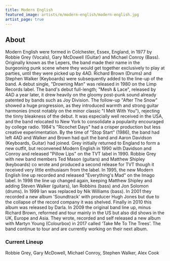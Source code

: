 ```yaml
---
title: Modern English
featured_image: artists/m/modern-english/modern-english.jpg
artist_page: true
---
```

## About

Modern English were formed in Colchester, Essex, England, in 1977 by Robbie Grey (Vocals), Gary McDowell (Guitar) and Michael Conroy (Bass). Originally known as the Lepers, the band made their name in the burgeoning punk scene where they would get together exclusively to play at parties, until they were picked up by 4AD. Richard Brown (Drums) and Stephen Walker (Keyboards) were subsequently added to the line-up of the band. A debut single, "Drowning Man" was released in 1980 on the Limp Records label. The band's debut full-length; "Mesh & Lace", released by 4AD a year later, it drew heavily on the gloomy post-punk sound already patented by bands such as Joy Division. The follow-up "After The Snow" showed a huge progression, as they introduced warmth and strong guitar harmonies (most notably on the minor classic "I Melt With You"), rejecting the tinny bleakness of the debut. It was especially well received in the USA, and the band relocated to New York to consolidate a popularity encouraged by college radio. 1984's "Ricochet Days" had a crisper production but less creative experimentation. By the time of "Stop Start" (1986), the band had left 4AD and Walker and Brown had quit the band and Aaron Davidson (Keyboards, Guitar) had joined. Grey initially returned to England to form a new outfit, but reconvened Modern English in 1990 with Davidson and Conroy and released "Pillow Lips" on the TVT label in 1990. Robbie Grey with new band members Ted Mason (guitars) and Matthew Shipley (keyboards) co wrote and produced a second release for TVT though it received very little enthusiasm from the label. In 1995, the new Modern English line up recorded and released "Everything's Mad" on the Imago label. In 1998 the line up changed again, keeping Matthew Shipley and adding Steven Walker (guitars), Ian Robbins (bass) and Jon Solomon (drums). In 1999 Ian was replaced by Nik Williams (bass). In 2001 they recorded a new album 'Soundtrack' with producer Hugh Jones but due to the collapse of the record company it was shelved. Finally in 2010 this album was released by Darla. In 2009 the original band line up, minus Richard Brown, reformed and tour mainly in the US but also did shows in the UK, Europe and Asia. They wrote, recorded and self released a new album with Martyn Young (Colourbox) in 2017 called ‘Take Me To The Trees’. The band continue to tour and are currently working on their next album.

### Current Lineup

Robbie Grey, Gary McDowell, Michael Conroy, Stephen Walker, Alex Cook

